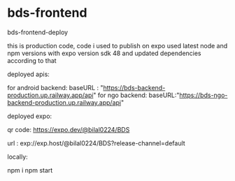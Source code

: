 # bds-frontend
bds-frontend-deploy

this is production code, code i used to publish on expo
used latest node and npm versions with expo version sdk 48 and updated dependencies according to that


deployed apis:

for android backend:
baseURL : "https://bds-backend-production.up.railway.app/api"
for ngo backend:
baseURL:"https://bds-ngo-backend-production.up.railway.app/api"


deployed expo:

qr code: https://expo.dev/@bilal0224/BDS

url : exp://exp.host/@bilal0224/BDS?release-channel=default

locally:

 npm i
 npm start


